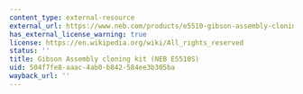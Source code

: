```yaml
---
content_type: external-resource
external_url: https://www.neb.com/products/e5510-gibson-assembly-cloning-kit#tabselect0
has_external_license_warning: true
license: https://en.wikipedia.org/wiki/All_rights_reserved
status: ''
title: Gibson Assembly cloning kit (NEB E5510S)
uid: 504f7fe8-aaac-4ab0-b842-584ee3b305ba
wayback_url: ''
---
```

